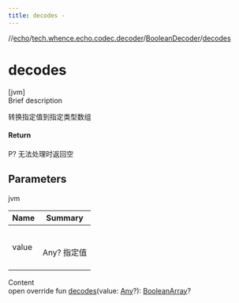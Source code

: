 ```yaml
---
title: decodes -
---
```

//[echo](../../index.md)/[tech.whence.echo.codec.decoder](../index.md)/[BooleanDecoder](index.md)/[decodes](decodes.md)



# decodes  
[jvm]  
Brief description  


转换指定值到指定类型数组



#### Return  


P? 无法处理时返回空



## Parameters  
  
jvm  
  
|  Name|  Summary| 
|---|---|
| value| <br><br>Any? 指定值<br><br>
  
  
Content  
open override fun [decodes](decodes.md)(value: [Any](https://kotlinlang.org/api/latest/jvm/stdlib/kotlin/-any/index.html)?): [BooleanArray](https://kotlinlang.org/api/latest/jvm/stdlib/kotlin/-boolean-array/index.html)?  



